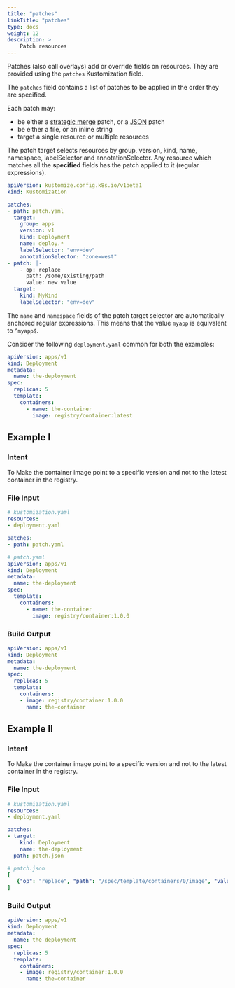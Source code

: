 ```yaml
---
title: "patches"
linkTitle: "patches"
type: docs
weight: 12
description: >
    Patch resources
---
```


[strategic merge]: /references/kustomize/glossary#patchstrategicmerge
[JSON]: /references/kustomize/glossary#patchjson6902

Patches (also call overlays) add or override fields on resources.  They are provided using the
`patches` Kustomization field.

The `patches` field contains a list of patches to be applied in the order they are specified.

Each patch may:

- be either a [strategic merge] patch, or a [JSON] patch
- be either a file, or an inline string
- target a single resource or multiple resources

The patch target selects resources by group, version, kind, name, namespace, labelSelector and
annotationSelector.  Any resource which matches all the **specified** fields has the patch applied
to it (regular expressions).

```yaml
apiVersion: kustomize.config.k8s.io/v1beta1
kind: Kustomization

patches:
- path: patch.yaml
  target:
    group: apps
    version: v1
    kind: Deployment
    name: deploy.*
    labelSelector: "env=dev"
    annotationSelector: "zone=west"
- patch: |-
    - op: replace
      path: /some/existing/path
      value: new value
  target:
    kind: MyKind
    labelSelector: "env=dev"
```

The `name` and `namespace` fields of the patch target selector are
automatically anchored regular expressions. This means that the value `myapp`
is equivalent to `^myapp$`. 

Consider the following `deployment.yaml` common for both the examples:

```yaml
apiVersion: apps/v1
kind: Deployment
metadata:
  name: the-deployment
spec:
  replicas: 5
  template:
    containers:
      - name: the-container
        image: registry/container:latest
```

## Example I

### Intent

To Make the container image point to a specific version and not to the latest container in the
registry.

### File Input

```yaml
# kustomization.yaml
resources:
- deployment.yaml

patches:
- path: patch.yaml
```

```yaml
# patch.yaml
apiVersion: apps/v1
kind: Deployment
metadata:
  name: the-deployment
spec:
  template:
    containers:
      - name: the-container
        image: registry/container:1.0.0
```

### Build Output

```yaml
apiVersion: apps/v1
kind: Deployment
metadata:
  name: the-deployment
spec:
  replicas: 5
  template:
    containers:
    - image: registry/container:1.0.0
      name: the-container
```

## Example II

### Intent

To Make the container image point to a specific version and not to the latest container in the
registry.

### File Input

```yaml
# kustomization.yaml
resources:
- deployment.yaml

patches:
- target:
    kind: Deployment
    name: the-deployment
  path: patch.json
```

```yaml
# patch.json
[
   {"op": "replace", "path": "/spec/template/containers/0/image", "value": "registry/container:1.0.0"}
]

```

### Build Output

```yaml
apiVersion: apps/v1
kind: Deployment
metadata:
  name: the-deployment
spec:
  replicas: 5
  template:
    containers:
    - image: registry/container:1.0.0
      name: the-container
```
